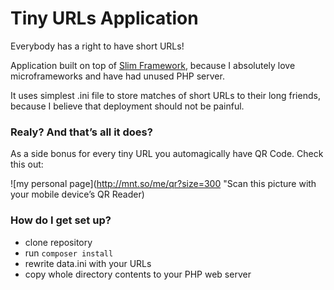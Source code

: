 # Tiny URLs Application #

Everybody has a right to have short URLs!

Application built on top of [Slim Framework](http://slimframework.com), because I absolutely love microframeworks and have had unused PHP server.

It uses simplest .ini file to store matches of short URLs to their long friends, because I believe that deployment should not be painful.

### Realy? And that’s all it does? ###

As a side bonus for every tiny URL you automagically have QR Code.
Check this out:

![my personal page](http://mnt.so/me/qr?size=300 "Scan this picture with your mobile device’s QR Reader)

### How do I get set up? ###

* clone repository
* run `composer install`
* rewrite data.ini with your URLs
* copy whole directory contents to your PHP web server